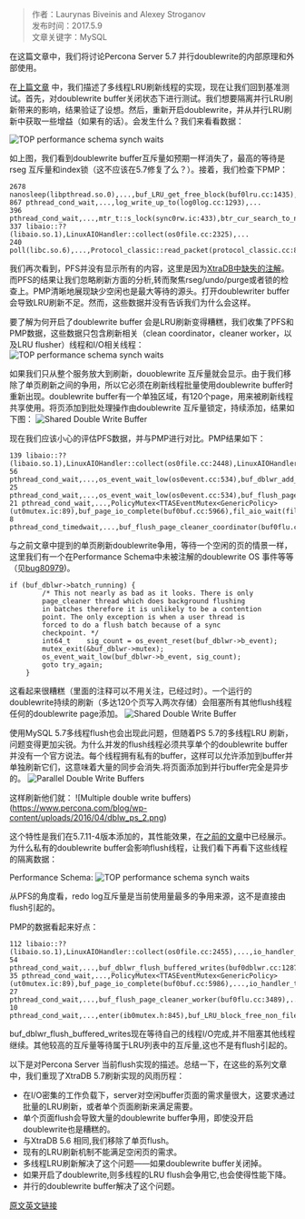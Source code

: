 >作者：Laurynas Biveinis and Alexey Stroganov  
>发布时间：2017.5.9  
>文章关键字：MySQL

在这篇文章中，我们将讨论Percona Server 5.7 并行doublewrite的内部原理和外部使用。

在[上篇文章](https://www.percona.com/blog/2016/05/05/percona-server-5-7-multi-threaded-lru-flushing/) 中，我们描述了多线程LRU刷新线程的实现，现在让我们回到基准测试。首先，对doublewrite buffer关闭状态下进行测试。我们想要隔离并行LRU刷新带来的影响，结果验证了设想。然后，重新开启doublewrite，并从并行LRU刷新中获取一些增益（如果有的话）。会发生什么？我们来看看数据：

![TOP performance schema synch waits](https://www.percona.com/blog/wp-content/uploads/2016/03/5710.3.pfs_.all_.png)

如上图，我们看到doublewrite buffer互斥量如预期一样消失了，最高的等待是rseg 互斥量和index锁（这不应该在5.7修复了么？）。接着，我们检查下PMP：
```
2678 nanosleep(libpthread.so.0),...,buf_LRU_get_free_block(buf0lru.cc:1435),...
867 pthread_cond_wait,...,log_write_up_to(log0log.cc:1293),...
396 pthread_cond_wait,...,mtr_t::s_lock(sync0rw.ic:433),btr_cur_search_to_nth_level(btr0cur.cc:1022),...
337 libaio::??(libaio.so.1),LinuxAIOHandler::collect(os0file.cc:2325),...
240 poll(libc.so.6),...,Protocol_classic::read_packet(protocol_classic.cc:810),...
```
我们再次看到，PFS并没有显示所有的内容，这里是因为[XtraDB中缺失的注解](https://bugs.launchpad.net/percona-server/+bug/1561945)。而PFS的结果让我们忽略刷新方面的分析,转而聚焦rseg/undo/purge或者锁的检查上。PMP清晰地展现缺少空闲也是最大等待的源头。打开doublewriter buffer 会导致LRU刷新不足。然而，这些数据并没有告诉我们为什么会这样。

要了解为何开启了doublewrite buffer 会是LRU刷新变得糟糕，我们收集了PFS和PMP数据，这些数据只包含刷新相关（clean coordinator，cleaner worker，以及LRU flusher）线程和I/O相关线程：
![TOP performance schema synch waits](https://www.percona.com/blog/wp-content/uploads/2016/04/5710.3.flushers.only_.png)

如果我们只从整个服务放大到刷新，douoblewrite 互斥量就会显示。由于我们移除了单页刷新之间的争用，所以它必须在刷新线程批量使用doublewrite buffer时重新出现。doublewrite buffer有一个单独区域，有120个page，用来被刷新线程共享使用。将页添加到批处理操作由doublewrite 互斥量锁定，持续添加，结果如下图：
![Shared Double Write Buffer](https://www.percona.com/blog/wp-content/uploads/2016/04/dblw_mysql_1.png)


现在我们应该小心的评估PFS数据，并与PMP进行对比。PMP结果如下：
```
139 libaio::??(libaio.so.1),LinuxAIOHandler::collect(os0file.cc:2448),LinuxAIOHandler::poll(os0file.cc:2594),...
56 pthread_cond_wait,...,os_event_wait_low(os0event.cc:534),buf_dblwr_add_to_batch(buf0dblwr.cc:1111),...,buf_flush_LRU_list_batch(buf0flu.cc:1555),...,buf_lru_manager(buf0flu.cc:2334),...
25 pthread_cond_wait,...,os_event_wait_low(os0event.cc:534),buf_flush_page_cleaner_worker(buf0flu.cc:3482),...
21 pthread_cond_wait,...,PolicyMutex<TTASEventMutex<GenericPolicy>(ut0mutex.ic:89),buf_page_io_complete(buf0buf.cc:5966),fil_aio_wait(fil0fil.cc:5754),io_handler_thread(srv0start.cc:330),...
8 pthread_cond_timedwait,...,buf_flush_page_cleaner_coordinator(buf0flu.cc:2726),...
```
与之前文章中提到的单页刷新doublewrite争用，等待一个空闲的页的情景一样，这里我们有一个在Performance Schema中未被注解的doublewrite OS 事件等等（见[bug80979](http://bugs.mysql.com/bug.php?id=80979))。

```
if (buf_dblwr->batch_running) {
        /* This not nearly as bad as it looks. There is only
        page_cleaner thread which does background flushing
        in batches therefore it is unlikely to be a contention
        point. The only exception is when a user thread is
        forced to do a flush batch because of a sync
        checkpoint. */
        int64_t    sig_count = os_event_reset(buf_dblwr->b_event);
        mutex_exit(&buf_dblwr->mutex);
        os_event_wait_low(buf_dblwr->b_event, sig_count);
        goto try_again;
    }
```
这看起来很糟糕（里面的注释可以不用关注，已经过时）。一个运行的doublewrite持续的刷新（多达120个页写入两次存储）会阻塞所有其他flush线程任何的doublewrite page添加。
![Shared Double Write Buffer](https://www.percona.com/blog/wp-content/uploads/2016/04/dblw_ms_2-2.png)

使用MySQL 5.7多线程flush也会出现此问题，但随着PS 5.7的多线程LRU 刷新，问题变得更加尖锐。为什么并发的flush线程必须共享单个的doublewrite buffer并没有一个官方说法。每个线程拥有私有的buffer，这样可以允许添加到buffer并单独刷新它们，这意味着大量的同步会消失.将页面添加到并行buffer完全是异步的。
![Parallel Double Write Buffers](https://www.percona.com/blog/wp-content/uploads/2016/04/dblw_ps_1.png)

这样刷新他们就：
![Multiple double write buffers)(https://www.percona.com/blog/wp-content/uploads/2016/04/dblw_ps_2.png)

这个特性是我们在5.7.11-4版本添加的，其性能效果，在[之前的文章](https://www.percona.com/blog/2016/03/17/percona-server-5-7-performance-improvements/)中已经展示。为什么私有的doublewrite buffer会影响flush线程，让我们看下再看下这些线程的隔离数据：

Performance Schema:
![TOP performance schema synch waits](https://www.percona.com/blog/wp-content/uploads/2016/04/5711.flusher.only_.png)

从PFS的角度看，redo log互斥量是当前使用量最多的争用来源，这不是直接由flush引起的。

PMP的数据看起来好点：
```
112 libaio::??(libaio.so.1),LinuxAIOHandler::collect(os0file.cc:2455),...,io_handler_thread(srv0start.cc:330),...
54 pthread_cond_wait,...,buf_dblwr_flush_buffered_writes(buf0dblwr.cc:1287),...,buf_flush_LRU_list(buf0flu.cc:2341),buf_lru_manager(buf0flu.cc:2341),...
35 pthread_cond_wait,...,PolicyMutex<TTASEventMutex<GenericPolicy>(ut0mutex.ic:89),buf_page_io_complete(buf0buf.cc:5986),...,io_handler_thread(srv0start.cc:330),...
27 pthread_cond_wait,...,buf_flush_page_cleaner_worker(buf0flu.cc:3489),...
10 pthread_cond_wait,...,enter(ib0mutex.h:845),buf_LRU_block_free_non_file_page(ib0mutex.h:845),buf_LRU_bloc
```
buf_dblwr_flush_buffered_writes现在等待自己的线程I/O完成,并不阻塞其他线程继续。其他较高的互斥量等待属于LRU列表中的互斥量,这也不是有flush引起的。

以下是对Percona Server 当前flush实现的描述。总结一下，在这些的系列文章中，我们重现了XtraDB 5.7刷新实现的风雨历程：
* 在I/O密集的工作负载下，server对空闲buffer页面的需求量很大，这要求通过批量的LRU刷新，或者单个页面刷新来满足需要。
* 单个页面flush会导致大量的doublewrite buffer争用，即使没开启doublewrite也是糟糕的。
* 与XtraDB 5.6 相同,我们移除了单页flush。
* 现有的LRU刷新机制不能满足空闲页的需求。
* 多线程LRU刷新解决了这个问题——如果doublewrite buffer关闭掉。
* 如果开启了doublewrite,则多线程的LRU flush会争用它,也会使得性能下降。
* 并行的doublewrite buffer解决了这个问题。

[原文英文链接](https://www.percona.com/blog/2016/05/09/percona-server-5-7-parallel-doublewrite/)
